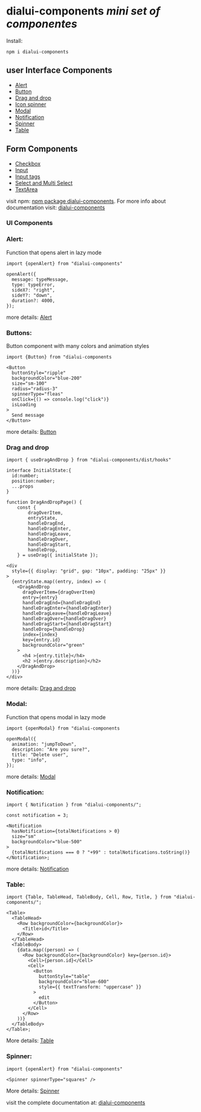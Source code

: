 # dialui-components  _mini set of componentes_

Install:

```shell
npm i dialui-components
```

## user Interface Components

- [Alert](https://dialui-components.netlify.app/alert)
- [Button](https://dialui-components.netlify.app/buttons)
- [Drag and drop](https://dialui-components.netlify.app/drag)
- [Icon spinner](https://dialui-components.netlify.app/icon-spinner)
- [Modal ](https://dialui-components.netlify.app/modal)
- [Notification](https://dialui-components.netlify.app/notificacion)
- [Spinner](https://dialui-components.netlify.app/spinner)
- [Table](https://dialui-components.netlify.app/table)

## Form Components

- [Checkbox](https://dialui-components.netlify.app/checkbox)
- [Input](https://dialui-components.netlify.app/input)
- [Input tags](https://dialui-components.netlify.app/input-tags)
- [Select and Multi Select](https://dialui-components.netlify.app/select)
- [TextArea](https://dialui-components.netlify.app/textarea)

visit npm: [npm package dialui-components](https://www.npmjs.com/package/dialui-components). For more info about documentation visit: [dialui-components](https://dialui-components.netlify.app)

### UI Components

### Alert:

Function that opens alert in lazy mode

```tsx
import {openAlert} from "dialui-components"

openAlert({
  message: typeMessage,
  type: typeError,
  sideX?: "right",
  sideY?: "down",
  duration?: 4000,
});
```

more details: [Alert](https://dialui-components.netlify.app/alert)

### Buttons:

Button component with many colors and animation styles

```tsx
import {Button} from "dialui-components

<Button
  buttonStyle="ripple"
  backgroundColor="blue-200"
  size="sm-100"
  radius="radius-3"
  spinnerType="fleas"
  onClick={() => console.log("click")}
  isLoading
>
  Send message
</Button>
```

more details: [Button](https://dialui-components.netlify.app/buttons)

### Drag and drop

```tsx
import { useDragAndDrop } from "dialui-components/dist/hooks"

interface InitialState:{
  id:number;
  position:number;
  ...props
}

function DragAndDropPage() {
	const {
		dragOverItem,
		entryState,
		handleDragEnd,
		handleDragEnter,
		handleDragLeave,
		handleDragOver,
		handleDragStart,
		handleDrop,
	} = useDrag({ initialState });

<div
  style={{ display: "grid", gap: "10px", padding: "25px" }}
>
  {entryState.map((entry, index) => (
    <DragAndDrop
      dragOverItem={dragOverItem}
      entry={entry}
      handleDragEnd={handleDragEnd}
      handleDragEnter={handleDragEnter}
      handleDragLeave={handleDragLeave}
      handleDragOver={handleDragOver}
      handleDragStart={handleDragStart}
      handleDrop={handleDrop}
      index={index}
      key={entry.id}
      backgroundColor="green"
    >
      <h4 >{entry.title}</h4>
      <h2 >{entry.description}</h2>
    </DragAndDrop>
  ))}
</div>
```

more details: [Drag and drop](https://dialui-components.netlify.app/drag)

### Modal:

Function that opens modal in lazy mode

```tsx
import {openModal} from "dialui-components

openModal({
  animation: "jumpToDown",
  description: "Are you sure?",
  title: "Delete user",
  type: "info",
});
```

more details: [Modal ](https://dialui-components.netlify.app/modal)

### Notification:

```tsx
import { Notification } from "dialui-components/";

const notification = 3;

<Notification
  hasNotification={totalNotifications > 0}
  size="sm"
  backgroundColor="blue-500"
>
  {totalNotifications === 0 ? "+99" : totalNotifications.toString()}
</Notification>;
```

more details: [Notification](https://dialui-components.netlify.app/notificacion)

### Table:

```tsx
import {Table, TableHead, TableBody, Cell, Row, Title, } from "dialui-components/";

<Table>
  <TableHead>
    <Row backgroundColor={backgroundColor}>
      <Title>id</Title>
    </Row>
  </TableHead>
  <TableBody>
    {data.map((person) => (
      <Row backgroundColor={backgroundColor} key={person.id}>
        <Cell>{person.id}</Cell>
        <Cell>
          <Button
            buttonStyle="table"
            backgroundColor="blue-600"
            style={{ textTransform: "uppercase" }}
          >
            edit
          </Button>
        </Cell>
      </Row>
    ))}
  </TableBody>
</Table>;
```

More details: [Table](https://dialui-components.netlify.app/table)

### Spinner:

```tsx
import {openAlert} from "dialui-components"

<Spinner spinnerType="squares" />
```

More details: [Spinner](https://dialui-components.netlify.app/spinner)

visit the complete documentation at: [dialui-components](https://dialui-components.netlify.app)
